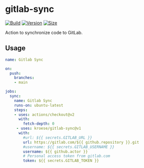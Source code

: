 # gitlab-sync
[![Build](https://github.com/kroese/gitlab-sync/workflows/Build/badge.svg)](https://github.com/kroese/gitlab-sync/)
[![Version](https://img.shields.io/github/v/tag/kroese/gitlab-sync?label=version&color=066da5)](https://github.com/kroese/gitlab-sync/)
[![Size](https://img.shields.io/github/languages/code-size/kroese/gitlab-sync?label=size&color=066da5)](https://github.com/kroese/gitlab-sync/)

Action to synchronize code to GitLab.

## Usage

```yaml
name: Gitlab Sync

on:
  push:
    branches:
    - main

jobs:
  sync:
    name: Gitlab Sync
    runs-on: ubuntu-latest
    steps:
    - uses: actions/checkout@v2
      with:
        fetch-depth: 0
     - uses: kroese/gitlab-sync@v1
      with:
        #url: ${{ secrets.GITLAB_URL }}
        url: https://gitlab.com/${{ github.repository }}.git
        #username: ${{ secrets.GITLAB_USERNAME }}
        username: ${{ github.actor }}
        # Personal access token from gitlab.com 
        token: ${{ secrets.GITLAB_TOKEN }}
```
